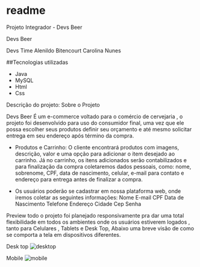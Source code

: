 # readme
Projeto Integrador - Devs Beer  

Devs Beer 

Devs Time 
Alenildo Bitencourt
Carolina Nunes 

##Tecnologias utilizadas 
- Java 
- MySQL 
- Html
- Css


Descrição do projeto:
Sobre o Projeto

Devs Beer É um e-commerce voltado para o comércio de cervejaria , o projeto foi desenvolvido para uso do consumidor final, uma vez que ele possa escolher seus produtos definir seu orçamento e até mesmo solicitar entrega em seu endereço após término da compra.

- Produtos e Carrinho:
O cliente encontrará produtos com imagens, descrição, valor e uma opção para adicionar o item desejado ao carrinho. Já no carrinho, os itens adicionados serão contabilizados e para finalização da compra coletaremos dados pessoais, como: nome, sobrenome, CPF, data de nascimento, celular, e-mail para contato e endereço para entrega antes de finalizar a compra.

- Os usuários poderão se cadastrar em nossa plataforma web, onde iremos coletar as seguintes informações:
Nome
E-mail
CPF
Data de Nascimento 
Telefone 
Endereço 
Cidade 
Cep
Senha


Preview
todo o projeto foi planejado responsivamente pra dar uma total flexibilidade em todos os ambientes onde os usuários estiverem logados , tanto para Celulares , Tablets e Desk Top, Abaixo uma breve visão de como se comporta a tela em dispositivos diferentes.

Desk top
![desktop](https://user-images.githubusercontent.com/104717975/193378685-03dafb63-0865-46d3-b1b3-ccab2dbfc9f5.PNG)

Mobile 
![mobile](https://user-images.githubusercontent.com/104717975/193378702-e6c270a7-0ac7-4b6c-b926-bfbef519ea17.PNG)






